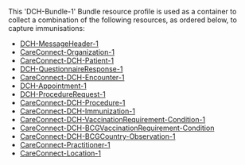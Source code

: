 This 'DCH-Bundle-1' Bundle resource profile is used as a container to collect a combination of the following resources, as ordered below, to capture immunisations:

- [DCH-MessageHeader-1]
- [CareConnect-Organization-1]
- [CareConnect-DCH-Patient-1]
- [DCH-QuestionnaireResponse-1]
- [CareConnect-DCH-Encounter-1]
- [DCH-Appointment-1]
- [DCH-ProcedureRequest-1]
- [CareConnect-DCH-Procedure-1]
- [CareConnect-DCH-Immunization-1]
- [CareConnect-DCH-VaccinationRequirement-Condition-1]
- [CareConnect-DCH-BCGVaccinationRequirement-Condition]
- [CareConnect-DCH-BCGCountry-Observation-1]
- [CareConnect-Practitioner-1]
- [CareConnect-Location-1]


[DCH-MessageHeader-1]:dch-messageheader-1.html
[CareConnect-Organization-1]:careconnect-organization-1.html
[CareConnect-DCH-Patient-1]:careconnect-dch-patient-1.html
[CareConnect-DCH-Encounter-1]:careconnect-dch-encounter-1.html
[DCH-QuestionnaireResponse-1]:dch-questionnaireresponse-1.html
[CareConnect-DCH-Immunization-1]:careconnect-dch-immunization-1.html
[DCH-Appointment-1]:dch-appointment-1.html
[CareConnect-DCH-Procedure-1]:careconnect-dch-procedure-1.html
[DCH-ProcedureRequest-1]:dch-procedurerequest-1.html
[CareConnect-Practitioner-1]:careconnect-practitioner-1.html
[CareConnect-Location-1]:careconnect-location-1.html
[CareConnect-DCH-VaccinationRequirement-Condition-1]:careconnect-dch-vaccinationrequirement-condition-1.html
[CareConnect-DCH-BCGVaccinationRequirement-Condition]:careconnect-dch-bcgvaccinationrequirement-condition-1.html
[CareConnect-DCH-BCGCountry-Observation-1]:careconnect-dch-bcgcountry-observation-1.html